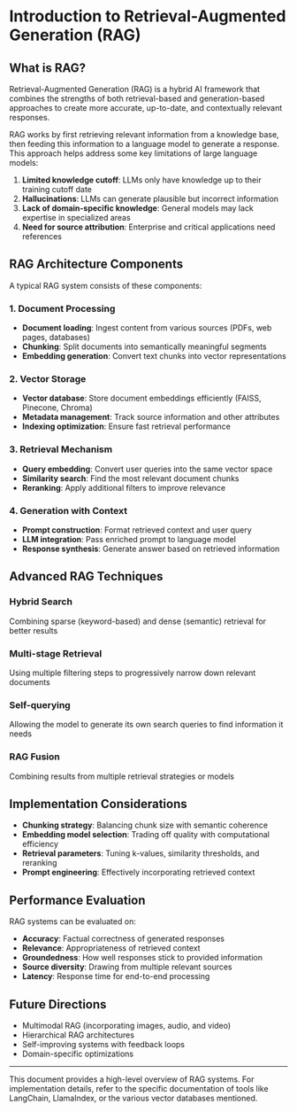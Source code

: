 # Introduction to Retrieval-Augmented Generation (RAG)

## What is RAG?

Retrieval-Augmented Generation (RAG) is a hybrid AI framework that combines the strengths of both retrieval-based and generation-based approaches to create more accurate, up-to-date, and contextually relevant responses.

RAG works by first retrieving relevant information from a knowledge base, then feeding this information to a language model to generate a response. This approach helps address some key limitations of large language models:

1. **Limited knowledge cutoff**: LLMs only have knowledge up to their training cutoff date
2. **Hallucinations**: LLMs can generate plausible but incorrect information
3. **Lack of domain-specific knowledge**: General models may lack expertise in specialized areas
4. **Need for source attribution**: Enterprise and critical applications need references

## RAG Architecture Components

A typical RAG system consists of these components:

### 1. Document Processing
- **Document loading**: Ingest content from various sources (PDFs, web pages, databases)
- **Chunking**: Split documents into semantically meaningful segments
- **Embedding generation**: Convert text chunks into vector representations

### 2. Vector Storage
- **Vector database**: Store document embeddings efficiently (FAISS, Pinecone, Chroma)
- **Metadata management**: Track source information and other attributes
- **Indexing optimization**: Ensure fast retrieval performance

### 3. Retrieval Mechanism
- **Query embedding**: Convert user queries into the same vector space
- **Similarity search**: Find the most relevant document chunks
- **Reranking**: Apply additional filters to improve relevance

### 4. Generation with Context
- **Prompt construction**: Format retrieved context and user query
- **LLM integration**: Pass enriched prompt to language model
- **Response synthesis**: Generate answer based on retrieved information

## Advanced RAG Techniques

### Hybrid Search
Combining sparse (keyword-based) and dense (semantic) retrieval for better results

### Multi-stage Retrieval
Using multiple filtering steps to progressively narrow down relevant documents

### Self-querying
Allowing the model to generate its own search queries to find information it needs

### RAG Fusion
Combining results from multiple retrieval strategies or models

## Implementation Considerations

- **Chunking strategy**: Balancing chunk size with semantic coherence
- **Embedding model selection**: Trading off quality with computational efficiency
- **Retrieval parameters**: Tuning k-values, similarity thresholds, and reranking
- **Prompt engineering**: Effectively incorporating retrieved context

## Performance Evaluation

RAG systems can be evaluated on:

- **Accuracy**: Factual correctness of generated responses
- **Relevance**: Appropriateness of retrieved context
- **Groundedness**: How well responses stick to provided information
- **Source diversity**: Drawing from multiple relevant sources
- **Latency**: Response time for end-to-end processing

## Future Directions

- Multimodal RAG (incorporating images, audio, and video)
- Hierarchical RAG architectures
- Self-improving systems with feedback loops
- Domain-specific optimizations

---

This document provides a high-level overview of RAG systems. For implementation details, refer to the specific documentation of tools like LangChain, LlamaIndex, or the various vector databases mentioned.
